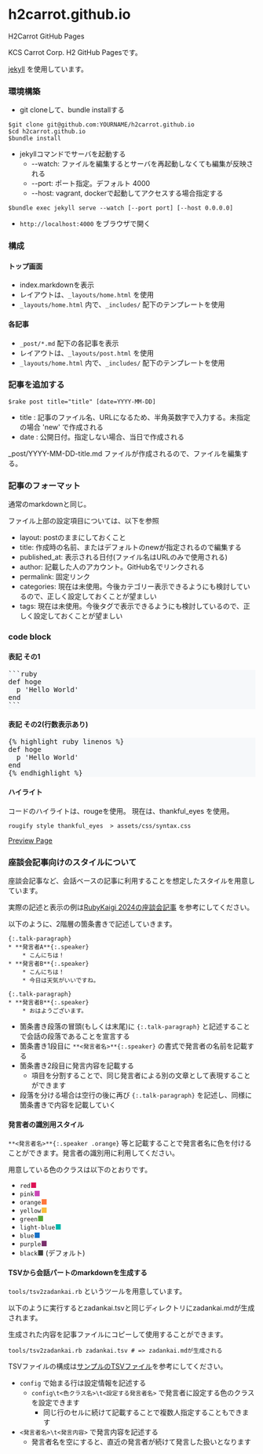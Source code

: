 # h2carrot.github.io
H2Carrot GitHub Pages

KCS Carrot Corp. H2 GitHub Pagesです。

[jekyll](http://jekyllrb-ja.github.io/) を使用しています。

### 環境構築

* git cloneして、bundle installする
```
$git clone git@github.com:YOURNAME/h2carrot.github.io
$cd h2carrot.github.io
$bundle install
```
* jekyllコマンドでサーバを起動する
  * --watch: ファイルを編集するとサーバを再起動しなくても編集が反映される
  * --port: ポート指定。デフォルト 4000
  * --host: vagrant, dockerで起動してアクセスする場合指定する
```
$bundle exec jekyll serve --watch [--port port] [--host 0.0.0.0]
```
* `http://localhost:4000` をブラウザで開く

### 構成

#### トップ画面

* index.markdownを表示
* レイアウトは、`_layouts/home.html` を使用
* `_layouts/home.html` 内で、`_includes/` 配下のテンプレートを使用

#### 各記事

* `_post/*.md` 配下の各記事を表示
* レイアウトは、`_layouts/post.html` を使用
* `_layouts/home.html` 内で、`_includes/` 配下のテンプレートを使用

### 記事を追加する

```
$rake post title="title" [date=YYYY-MM-DD]
```
* title : 記事のファイル名、URLになるため、半角英数字で入力する。未指定の場合 'new' で作成される
* date : 公開日付。指定しない場合、当日で作成される

_post/YYYY-MM-DD-title.md ファイルが作成されるので、ファイルを編集する。

### 記事のフォーマット

通常のmarkdownと同じ。

ファイル上部の設定項目については、以下を参照

* layout: postのままにしておくこと
* title: 作成時の名前、またはデフォルトのnewが指定されるので編集する
* published_at: 表示される日付(ファイル名はURLのみで使用される)
* author: 記載した人のアカウント。GitHub名でリンクされる
* permalink: 固定リンク
* categories: 現在は未使用。今後カテゴリー表示できるようにも検討しているので、正しく設定しておくことが望ましい
* tags: 現在は未使用。今後タグで表示できるようにも検討しているので、正しく設定しておくことが望ましい

### code block

#### 表記 その1
<pre style="background-color: #F6F8FA;">
```ruby
def hoge
  p 'Hello World'
end
```
</pre>

#### 表記 その2(行数表示あり)
<pre style="background-color: #F6F8FA;">
{% highlight ruby linenos %}
def hoge
  p 'Hello World'
end
{% endhighlight %}
</pre>

#### ハイライト

コードのハイライトは、rougeを使用。 現在は、thankful_eyes を使用。
```
rougify style thankful_eyes  > assets/css/syntax.css
```

[Preview Page](https://spsarolkar.github.io/rouge-theme-preview/)

### 座談会記事向けのスタイルについて

座談会記事など、会話ベースの記事に利用することを想定したスタイルを用意しています。

実際の記述と表示の例は[RubyKaigi 2024の座談会記事](_posts/2024-07-19-rubykaigi2024.md) を参考にしてください。

以下のように、2階層の箇条書きで記述していきます。

```
{:.talk-paragraph}
* **発言者A**{:.speaker}
    * こんにちは！
* **発言者B**{:.speaker}
    * こんにちは！
    * 今日は天気がいいですね。

{:.talk-paragraph}
* **発言者B**{:.speaker}
    * おはようございます。
```

* 箇条書き段落の冒頭(もしくは末尾)に `{:.talk-paragraph}` と記述することで会話の段落であることを宣言する
* 箇条書き1段目に `**<発言者名>**{:.speaker}` の書式で発言者の名前を記載する
* 箇条書き2段目に発言内容を記載する
    * 項目を分割することで、同じ発言者による別の文章として表現することができます
* 段落を分ける場合は空行の後に再び `{:.talk-paragraph}` を記述し、同様に箇条書きで内容を記載していく

#### 発言者の識別用スタイル

`**<発言者名>**{:.speaker .orange}` 等と記載することで発言者名に色を付けることができます。発言者の識別用に利用してください。

用意している色のクラスは以下のとおりです。
* `red`<span style="color: #DD1155;">■</span>
* `pink`<span style="color: #CB48B7;">■</span>
* `orange`<span style="color: #FF773D;">■</span>
* `yellow`<span style="color: #FABC3C;">■</span>
* `green`<span style="color: #58A838;">■</span>
* `light-blue`<span style="color: #00B9AE;">■</span>
* `blue`<span style="color: #1A73C7;">■</span>
* `purple`<span style="color: #7A306C;">■</span>
* `black`<span style="color: #494947;">■</span> (デフォルト)

#### TSVから会話パートのmarkdownを生成する

`tools/tsv2zadankai.rb` というツールを用意しています。

以下のように実行するとzadankai.tsvと同じディレクトリにzadankai.mdが生成されます。

生成された内容を記事ファイルにコピーして使用することができます。

```
tools/tsv2zadankai.rb zadankai.tsv # => zadankai.mdが生成される
```

TSVファイルの構成は[サンプルのTSVファイル](tools/tsv2zadankai_sample.tsv)を参考にしてください。

* `config` で始まる行は設定情報を記述する
    * `config\t<色クラス名>\t<設定する発言者名>` で発言者に設定する色のクラスを設定できます
        * 同じ行のセルに続けて記載することで複数人指定することもできます
* `<発言者名>\t<発言内容>` で発言内容を記述する
    * 発言者名を空にすると、直近の発言者が続けて発言した扱いとなります
